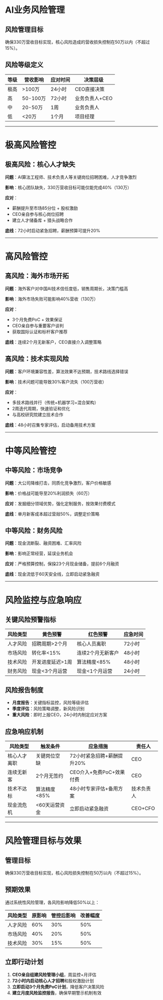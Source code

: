 # AI业务风险管理

## 风险管理目标

确保330万营收目标实现，核心风险造成的营收损失控制在50万以内（不超过15%）。

## 风险等级定义

| 等级 | 营收影响 | 应对时间 | 决策层级 |
|------|----------|----------|----------|
| 极高 | >100万 | 24小时 | CEO直接决策 |
| 高 | 50-100万 | 72小时 | 业务负责人+CEO |
| 中 | 20-50万 | 1周 | 业务负责人 |
| 低 | <20万 | 1个月 | 项目经理 |

---

# 极高风险管控

## 极高风险：核心人才缺失

**问题**：AI算法工程师、技术负责人等关键岗位招聘困难，人才竞争激烈

**影响**：核心团队缺失，330万营收目标可能仅能完成40%（130万）

**应对**：
- 薪酬提升至市场85分位 + 股权激励
- CEO亲自参与核心岗位招聘
- 建立人才储备库 + 猎头战略合作

**底线**：72小时启动紧急招聘，薪酬预算可提升20%

---

# 高风险管控

## 高风险：海外市场开拓

**问题**：海外客户对中国AI技术信任度低，销售周期长，决策门槛高

**影响**：海外市场失败可能影响40%营收（130万）

**应对**：
- 3个月免费PoC + 效果保证
- CEO亲自参与重要客户谈判
- 获取国际认证和标杆客户推荐

**底线**：连续2个月无新客户，CEO直接介入调整策略

## 高风险：技术实现风险

**问题**：客户环境兼容性差，算法效果不达预期，技术路线选择错误

**影响**：技术问题可能导致30%客户流失（100万营收）

**应对**：
- 多技术路线并行（传统+机器学习+混合架构）
- 2周迭代周期，快速验证和优化
- 与高校研究院建立技术合作

**底线**：48小时召集专家评估，启动备用技术方案

---

# 中等风险管控

## 中等风险：市场竞争

**问题**：大公司降维打击，同质化竞争激烈，客户价格敏感

**影响**：价格战可能导至20%利润损失（60万）

**应对**：发掘细分领域优势，强化定制服务，按效果付费模式

**底线**：单月新客成本超过营敥50%，调整定价策略

## 中等风险：财务风险

**问题**：现金流断裂、融资困难、汇率风险

**影响**：影响正常经营，延误业务机会

**应对**：严格预算控制，保挅23个月现金储备，提前6个月融资

**底线**：现金流低于60天安全线，立即启动紧急融资

---

# 风险监控与应急响应

## 关键风险预警指标

| 风险类型 | 黄色预警 | 红色预警 | 应急时间 |
|---------|----------|----------|---------|
| 人才风险 | 招聘周期>2个月 | 核心人员离职 | 72小时 |
| 市场风险 | 转化率<15% | 连续2个月无新客户 | 48小时 |
| 技术风险 | 开发进度延迟>1周 | 算法精度<85% | 48小时 |
| 财务风险 | 现金<3个月运营 | 现金<1个月运营 | 24小时 |

## 风险报告制度

- **月度报告**：关键指标监控，风险等级评估
- **季度评估**：风险策略调整，新风险识别
- **重大风险**：即时上报CEO，24小时内制定应对方案

## 应急响应机制

| 风险类型 | 触发条件 | 应急措施 | 责任人 |
|---------|----------|----------|--------|
| 核心人才离职 | 关键岗位空缺 | 72小时紧急招聘+薪酬提升20% | CEO |
| 连续无新客 | 2个月无签约 | CEO介入+免费PoC+效果付费 | CEO |
| 技术不达标 | 算法精度<85% | 48小时专家评估+备用方案 | 技术负责人 |
| 现金流危机 | <60天运营资金 | 立即启动紧急融资 | CEO+CFO |

---

# 风险管理目标与效果

## 管理目标

确保330万营收目标实现，核心风险损失控制在50万以内（不超过15%）。

## 预期效果

通过系统性风险管理，各风险影响降低50%以上：

| 风险类型 | 原影响 | 管控后影响 | 改善幅度 |
|---------|--------|------------|--------|
| 人才风险 | 60% | 30% | 50% |
| 市场风险 | 40% | 20% | 50% |
| 技术风险 | 30% | 15% | 50% |

## 立即行动计划

1. **CEO亲自组建风险管理小组**，周监控+月评估
2. **72小时内启动核心人才招聘**和股权激励计划
3. **立即启动3个月免费PoC计划**，降低客户决策风险
4. **建立月度风险监控报告**，确保早期警示机制有效
